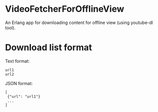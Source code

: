 VideoFetcherForOfflineView
=====

An Erlang app for downloading content for offline view (using youtube-dl tool).

Download list format
=====

Text format:
```
url1
url2
```

JSON format:
```
[
 {"url": "url1"}
 ...
]
```

